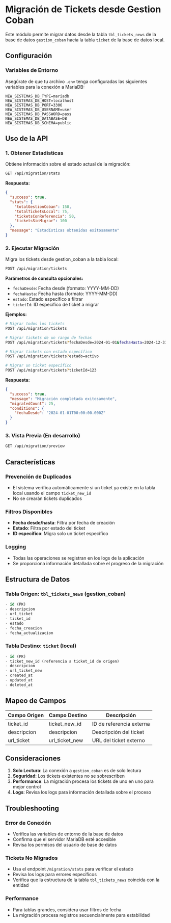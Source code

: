 # Migración de Tickets desde Gestion Coban

Este módulo permite migrar datos desde la tabla `tbl_tickets_news` de la base de datos `gestion_coban` hacia la tabla `ticket` de la base de datos local.

## Configuración

### Variables de Entorno

Asegúrate de que tu archivo `.env` tenga configuradas las siguientes variables para la conexión a MariaDB:

```properties
NEW_SISTEMAS_DB_TYPE=mariadb
NEW_SISTEMAS_DB_HOST=localhost
NEW_SISTEMAS_DB_PORT=3306
NEW_SISTEMAS_DB_USERNAME=user
NEW_SISTEMAS_DB_PASSWORD=pass
NEW_SISTEMAS_DB_DATABASE=DB
NEW_SISTEMAS_DB_SCHEMA=public
```

## Uso de la API

### 1. Obtener Estadísticas

Obtiene información sobre el estado actual de la migración:

```bash
GET /api/migration/stats
```

**Respuesta:**
```json
{
  "success": true,
  "stats": {
    "totalGestionCoban": 150,
    "totalTicketsLocal": 75,
    "ticketsConReferencia": 50,
    "ticketsSinMigrar": 100
  },
  "message": "Estadísticas obtenidas exitosamente"
}
```

### 2. Ejecutar Migración

Migra los tickets desde gestion_coban a la tabla local:

```bash
POST /api/migration/tickets
```

**Parámetros de consulta opcionales:**
- `fechaDesde`: Fecha desde (formato: YYYY-MM-DD)
- `fechaHasta`: Fecha hasta (formato: YYYY-MM-DD)
- `estado`: Estado específico a filtrar
- `ticketId`: ID específico de ticket a migrar

**Ejemplos:**

```bash
# Migrar todos los tickets
POST /api/migration/tickets

# Migrar tickets de un rango de fechas
POST /api/migration/tickets?fechaDesde=2024-01-01&fechaHasta=2024-12-31

# Migrar tickets con estado específico
POST /api/migration/tickets?estado=activo

# Migrar un ticket específico
POST /api/migration/tickets?ticketId=123
```

**Respuesta:**
```json
{
  "success": true,
  "message": "Migración completada exitosamente",
  "migratedCount": 25,
  "conditions": {
    "fechaDesde": "2024-01-01T00:00:00.000Z"
  }
}
```

### 3. Vista Previa (En desarrollo)

```bash
GET /api/migration/preview
```

## Características

### Prevención de Duplicados
- El sistema verifica automáticamente si un ticket ya existe en la tabla local usando el campo `ticket_new_id`
- No se crearán tickets duplicados

### Filtros Disponibles
- **Fecha desde/hasta**: Filtra por fecha de creación
- **Estado**: Filtra por estado del ticket
- **ID específico**: Migra solo un ticket específico

### Logging
- Todas las operaciones se registran en los logs de la aplicación
- Se proporciona información detallada sobre el progreso de la migración

## Estructura de Datos

### Tabla Origen: `tbl_tickets_news` (gestion_coban)
```sql
- id (PK)
- descripcion
- url_ticket
- ticket_id
- estado
- fecha_creacion
- fecha_actualizacion
```

### Tabla Destino: `ticket` (local)
```sql
- id (PK)
- ticket_new_id (referencia a ticket_id de origen)
- descripcion
- url_ticket_new
- created_at
- updated_at
- deleted_at
```

## Mapeo de Campos

| Campo Origen | Campo Destino | Descripción |
|--------------|---------------|-------------|
| ticket_id | ticket_new_id | ID de referencia externa |
| descripcion | descripcion | Descripción del ticket |
| url_ticket | url_ticket_new | URL del ticket externo |

## Consideraciones

1. **Solo Lectura**: La conexión a `gestion_coban` es de solo lectura
2. **Seguridad**: Los tickets existentes no se sobrescriben
3. **Performance**: La migración procesa los tickets de uno en uno para mejor control
4. **Logs**: Revisa los logs para información detallada sobre el proceso

## Troubleshooting

### Error de Conexión
- Verifica las variables de entorno de la base de datos
- Confirma que el servidor MariaDB esté accesible
- Revisa los permisos del usuario de base de datos

### Tickets No Migrados
- Usa el endpoint `/migration/stats` para verificar el estado
- Revisa los logs para errores específicos
- Verifica que la estructura de la tabla `tbl_tickets_news` coincida con la entidad

### Performance
- Para tablas grandes, considera usar filtros de fecha
- La migración procesa registros secuencialmente para estabilidad

